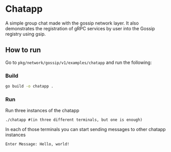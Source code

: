 # Chatapp
A simple group chat made with the gossip network layer. It also demonstrates the registration of gRPC services by user into the Gossip registry using gsip.

## How to run
Go to `pkg/network/gossip/v1/examples/chatapp`
and run the following:

### Build
```bash
go build -o chatapp .
```

### Run
Run three instances of the chatapp
```
./chatapp #(in three different terminals, but one is enough)
```

In each of those terminals you can start sending messages to other chatapp
instances

```
Enter Message: Hello, world!
```
